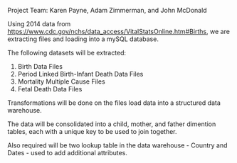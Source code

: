 
Project Team: Karen Payne, Adam Zimmerman, and John McDonald

Using 2014 data from https://www.cdc.gov/nchs/data_access/VitalStatsOnline.htm#Births, we are extracting files and loading into a mySQL database. 

The following datasets will be extracted: 

1. Birth Data Files
2. Period Linked Birth-Infant Death Data Files
3. Mortality Multiple Cause Files
4. Fetal Death Data Files

Transformations will be done on the files load data into a structured data warehouse.

The data will be consolidated into a child, mother, and father dimention tables, each with a unique key to be used to join together.

Also required will be two lookup table in the data warehouse - Country and Dates - used to add additional attributes.  





